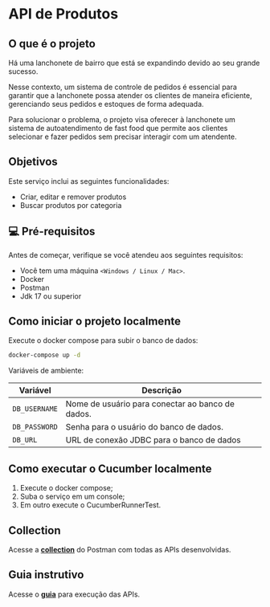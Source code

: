 # API de Produtos

## O que é o projeto

Há uma lanchonete de bairro que está se expandindo devido ao seu grande sucesso.

Nesse contexto, um sistema de controle de pedidos é essencial para garantir que a lanchonete possa atender os clientes
de maneira eficiente, gerenciando seus pedidos e estoques de forma adequada.

Para solucionar o problema, o projeto visa oferecer à lanchonete um sistema de autoatendimento de fast food que permite
aos clientes selecionar e fazer pedidos sem precisar interagir com um atendente.

## Objetivos

Este serviço inclui as seguintes funcionalidades:

- Criar, editar e remover produtos
- Buscar produtos por categoria

## 💻 Pré-requisitos

Antes de começar, verifique se você atendeu aos seguintes requisitos:

* Você tem uma máquina `<Windows / Linux / Mac>`.
* Docker
* Postman
* Jdk 17 ou superior

## Como iniciar o projeto localmente

Execute o docker compose para subir o banco de dados:

```bash
docker-compose up -d
```

Variáveis de ambiente:

| Variável      | Descrição                                        |
|---------------|--------------------------------------------------|
| `DB_USERNAME` | Nome de usuário para conectar ao banco de dados. |
| `DB_PASSWORD` | Senha para o usuário do banco de dados.          |
| `DB_URL`      | URL de conexão JDBC para o banco de dados        |

## Como executar o Cucumber localmente

1. Execute o docker compose;
2. Suba o serviço em um console;
3. Em outro execute o CucumberRunnerTest.

## Collection

Acesse a [**collection**](assets/collection/API_PRODUTO.postman_collection) do Postman com todas as APIs desenvolvidas.

## Guia instrutivo

Acesse o [**guia**](assets/collection/guia.md) para execução das APIs.